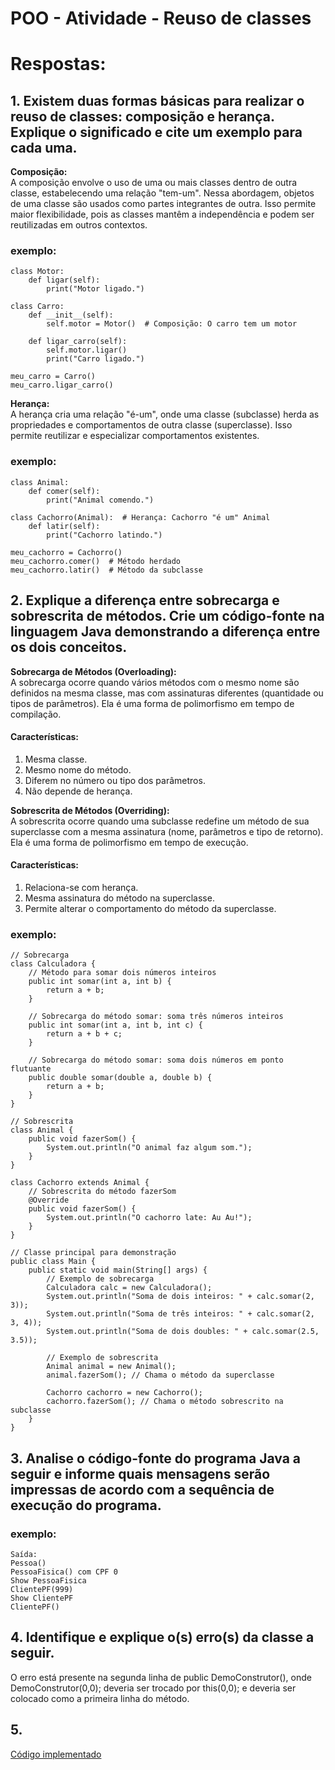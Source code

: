 # POO - Atividade - Reuso de classes

# Respostas:
## 1. Existem duas formas básicas para realizar o reuso de classes: composição e herança. Explique o significado e cite um exemplo para cada uma.

**Composição:**
<br>
A composição envolve o uso de uma ou mais classes dentro de outra classe, estabelecendo uma relação "tem-um". Nessa abordagem, objetos de uma classe são usados como partes integrantes de outra. Isso permite maior flexibilidade, pois as classes mantêm a independência e podem ser reutilizadas em outros contextos.

### exemplo:
```
class Motor:
    def ligar(self):
        print("Motor ligado.")

class Carro:
    def __init__(self):
        self.motor = Motor()  # Composição: O carro tem um motor

    def ligar_carro(self):
        self.motor.ligar()
        print("Carro ligado.")

meu_carro = Carro()
meu_carro.ligar_carro()
```

**Herança:**
<br>
A herança cria uma relação "é-um", onde uma classe (subclasse) herda as propriedades e comportamentos de outra classe (superclasse). Isso permite reutilizar e especializar comportamentos existentes.

### exemplo:
```
class Animal:
    def comer(self):
        print("Animal comendo.")

class Cachorro(Animal):  # Herança: Cachorro "é um" Animal
    def latir(self):
        print("Cachorro latindo.")

meu_cachorro = Cachorro()
meu_cachorro.comer()  # Método herdado
meu_cachorro.latir()  # Método da subclasse
```

## 2. Explique a diferença entre sobrecarga e sobrescrita de métodos. Crie um código-fonte na linguagem Java demonstrando a diferença entre os dois conceitos.

**Sobrecarga de Métodos (Overloading):**
<br>
A sobrecarga ocorre quando vários métodos com o mesmo nome são definidos na mesma classe, mas com assinaturas diferentes (quantidade ou tipos de parâmetros). Ela é uma forma de polimorfismo em tempo de compilação.

#### Características:
1. Mesma classe.
2. Mesmo nome do método.
3. Diferem no número ou tipo dos parâmetros.
4. Não depende de herança.

**Sobrescrita de Métodos (Overriding):**
<br>
A sobrescrita ocorre quando uma subclasse redefine um método de sua superclasse com a mesma assinatura (nome, parâmetros e tipo de retorno). Ela é uma forma de polimorfismo em tempo de execução.

#### Características:
1. Relaciona-se com herança.
2. Mesma assinatura do método na superclasse.
3. Permite alterar o comportamento do método da superclasse.

### exemplo: 
```
// Sobrecarga
class Calculadora {
    // Método para somar dois números inteiros
    public int somar(int a, int b) {
        return a + b;
    }

    // Sobrecarga do método somar: soma três números inteiros
    public int somar(int a, int b, int c) {
        return a + b + c;
    }

    // Sobrecarga do método somar: soma dois números em ponto flutuante
    public double somar(double a, double b) {
        return a + b;
    }
}

// Sobrescrita
class Animal {
    public void fazerSom() {
        System.out.println("O animal faz algum som.");
    }
}

class Cachorro extends Animal {
    // Sobrescrita do método fazerSom
    @Override
    public void fazerSom() {
        System.out.println("O cachorro late: Au Au!");
    }
}

// Classe principal para demonstração
public class Main {
    public static void main(String[] args) {
        // Exemplo de sobrecarga
        Calculadora calc = new Calculadora();
        System.out.println("Soma de dois inteiros: " + calc.somar(2, 3));
        System.out.println("Soma de três inteiros: " + calc.somar(2, 3, 4));
        System.out.println("Soma de dois doubles: " + calc.somar(2.5, 3.5));

        // Exemplo de sobrescrita
        Animal animal = new Animal();
        animal.fazerSom(); // Chama o método da superclasse

        Cachorro cachorro = new Cachorro();
        cachorro.fazerSom(); // Chama o método sobrescrito na subclasse
    }
}
```

## 3. Analise o código-fonte do programa Java a seguir e informe quais mensagens serão impressas de acordo com a sequência de execução do programa.
### exemplo:
```
Saída:
Pessoa()
PessoaFisica() com CPF 0
Show PessoaFisica
ClientePF(999)
Show ClientePF
ClientePF()
```

## 4. Identifique e explique o(s) erro(s) da classe a seguir. 
O erro está presente na segunda linha de public DemoConstrutor(), onde DemoConstrutor(0,0); deveria ser trocado por this(0,0); e deveria ser colocado como a primeira linha do método.

## 5.
[Código implementado](https://github.com/deboradls/POO/tree/8e6e0c7e623d0dc7fd8dc1bc4c282d22a3968512/AtividadeSobrescrita/Respostas)